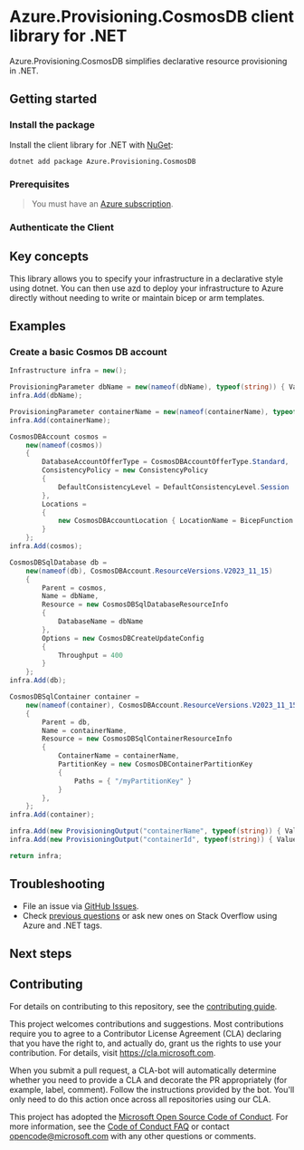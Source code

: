 # Azure.Provisioning.CosmosDB client library for .NET

Azure.Provisioning.CosmosDB simplifies declarative resource provisioning in .NET.

## Getting started

### Install the package

Install the client library for .NET with [NuGet](https://www.nuget.org/ ):

```dotnetcli
dotnet add package Azure.Provisioning.CosmosDB
```

### Prerequisites

> You must have an [Azure subscription](https://azure.microsoft.com/free/dotnet/).

### Authenticate the Client

## Key concepts

This library allows you to specify your infrastructure in a declarative style using dotnet.  You can then use azd to deploy your infrastructure to Azure directly without needing to write or maintain bicep or arm templates.

## Examples

### Create a basic Cosmos DB account

```C# Snippet:CosmosDBBasic
Infrastructure infra = new();

ProvisioningParameter dbName = new(nameof(dbName), typeof(string)) { Value = "orders" };
infra.Add(dbName);

ProvisioningParameter containerName = new(nameof(containerName), typeof(string)) { Value = "products" };
infra.Add(containerName);

CosmosDBAccount cosmos =
    new(nameof(cosmos))
    {
        DatabaseAccountOfferType = CosmosDBAccountOfferType.Standard,
        ConsistencyPolicy = new ConsistencyPolicy
        {
            DefaultConsistencyLevel = DefaultConsistencyLevel.Session
        },
        Locations =
        {
            new CosmosDBAccountLocation { LocationName = BicepFunction.GetResourceGroup().Location }
        }
    };
infra.Add(cosmos);

CosmosDBSqlDatabase db =
    new(nameof(db), CosmosDBAccount.ResourceVersions.V2023_11_15)
    {
        Parent = cosmos,
        Name = dbName,
        Resource = new CosmosDBSqlDatabaseResourceInfo
        {
            DatabaseName = dbName
        },
        Options = new CosmosDBCreateUpdateConfig
        {
            Throughput = 400
        }
    };
infra.Add(db);

CosmosDBSqlContainer container =
    new(nameof(container), CosmosDBAccount.ResourceVersions.V2023_11_15)
    {
        Parent = db,
        Name = containerName,
        Resource = new CosmosDBSqlContainerResourceInfo
        {
            ContainerName = containerName,
            PartitionKey = new CosmosDBContainerPartitionKey
            {
                Paths = { "/myPartitionKey" }
            }
        },
    };
infra.Add(container);

infra.Add(new ProvisioningOutput("containerName", typeof(string)) { Value = container.Name });
infra.Add(new ProvisioningOutput("containerId", typeof(string)) { Value = container.Id });

return infra;
```

## Troubleshooting

-   File an issue via [GitHub Issues](https://github.com/Azure/azure-sdk-for-net/issues).
-   Check [previous questions](https://stackoverflow.com/questions/tagged/azure+.net) or ask new ones on Stack Overflow using Azure and .NET tags.

## Next steps

## Contributing

For details on contributing to this repository, see the [contributing
guide][cg].

This project welcomes contributions and suggestions. Most contributions
require you to agree to a Contributor License Agreement (CLA) declaring
that you have the right to, and actually do, grant us the rights to use
your contribution. For details, visit <https://cla.microsoft.com>.

When you submit a pull request, a CLA-bot will automatically determine
whether you need to provide a CLA and decorate the PR appropriately
(for example, label, comment). Follow the instructions provided by the
bot. You'll only need to do this action once across all repositories
using our CLA.

This project has adopted the [Microsoft Open Source Code of Conduct][coc]. For
more information, see the [Code of Conduct FAQ][coc_faq] or contact
<opencode@microsoft.com> with any other questions or comments.

<!-- LINKS -->
[cg]: https://github.com/Azure/azure-sdk-for-net/blob/main/sdk/resourcemanager/Azure.ResourceManager/docs/CONTRIBUTING.md
[coc]: https://opensource.microsoft.com/codeofconduct/
[coc_faq]: https://opensource.microsoft.com/codeofconduct/faq/
